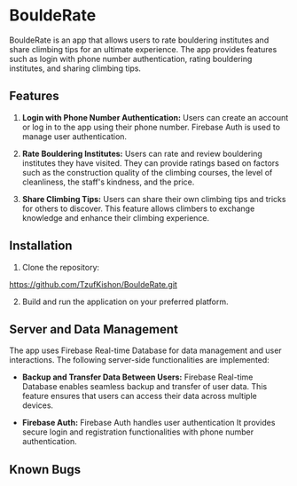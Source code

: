 # BouldeRate

BouldeRate is an app that allows users to rate bouldering institutes and share climbing tips for an ultimate experience.
The app provides features such as login with phone number authentication, rating bouldering institutes, and sharing climbing tips.

## Features

1. **Login with Phone Number Authentication:** Users can create an account or log in to the app using their phone number.
   Firebase Auth is used to manage user authentication.

2. **Rate Bouldering Institutes:** Users can rate and review bouldering institutes they have visited.
   They can provide ratings based on factors such as the construction quality of the climbing courses, the level of cleanliness, the staff's kindness, and the
   price.

3. **Share Climbing Tips:** Users can share their own climbing tips and tricks for others to discover. This feature allows climbers to exchange knowledge and
   enhance their climbing experience.

## Installation
1. Clone the repository:

https://github.com/TzufKishon/BouldeRate.git

2. Build and run the application on your preferred platform.

## Server and Data Management

The app uses Firebase Real-time Database for data management and user interactions.
The following server-side functionalities are implemented:

- **Backup and Transfer Data Between Users:** Firebase Real-time Database enables seamless backup and transfer of user data.
  This feature ensures that users can access their data across multiple devices.

- **Firebase Auth:** Firebase Auth handles user authentication
  It provides secure login and registration functionalities with phone number authentication.

## Known Bugs






